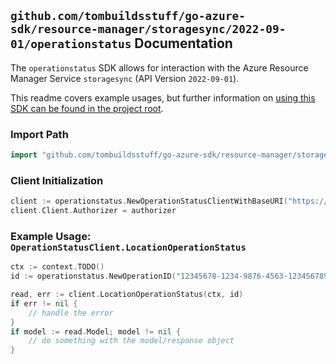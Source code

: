 
## `github.com/tombuildsstuff/go-azure-sdk/resource-manager/storagesync/2022-09-01/operationstatus` Documentation

The `operationstatus` SDK allows for interaction with the Azure Resource Manager Service `storagesync` (API Version `2022-09-01`).

This readme covers example usages, but further information on [using this SDK can be found in the project root](https://github.com/tombuildsstuff/go-azure-sdk/tree/main/docs).

### Import Path

```go
import "github.com/tombuildsstuff/go-azure-sdk/resource-manager/storagesync/2022-09-01/operationstatus"
```


### Client Initialization

```go
client := operationstatus.NewOperationStatusClientWithBaseURI("https://management.azure.com")
client.Client.Authorizer = authorizer
```


### Example Usage: `OperationStatusClient.LocationOperationStatus`

```go
ctx := context.TODO()
id := operationstatus.NewOperationID("12345678-1234-9876-4563-123456789012", "locationValue", "operationIdValue")

read, err := client.LocationOperationStatus(ctx, id)
if err != nil {
	// handle the error
}
if model := read.Model; model != nil {
	// do something with the model/response object
}
```
